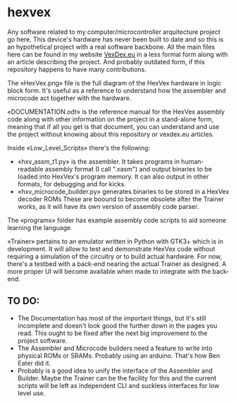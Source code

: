 # hexvex
Any software related to my computer/microcontroller arquitecture project go here. This device's hardware has never been built to date and so this is an hypothetical project with a real software backbone.
All the main files here can be found in my website [VexDex.eu](https://www.vexdex.eu) in a less formal form along with an article describing the project. And probably outdated form, if this repository happens to have many contributions.

The «HexVex.png» file is the full diagram of the HexVex hardware in logic block form. It's useful as a reference to understand how the assembler and microcode act together with the hardware.

«DOCUMENTATION.odt» is the reference manual for the HexVex assembly code along with other information on the project in a stand-alone form, meaning that if all you get is that document, you can understand and use the project without knowing about this repository or vexdex.eu articles.

Inside «Low_Level_Scripts» there's the following:
- «hxv_assm_t1.py» is the assembler. It takes programs in human-readable assembly format (I call ".xasm") and output binaries to be loaded into HexVex's program memory. It can also output in other formats, for debugging and for kicks.
- «hxv_microcode_builder.py» generates binaries to be stored in a HexVex decoder ROMs
These are boound to become obsolete after the Trainer works, as it will have its own version of assembly code parser.

The «programs» folder has example assembly code scripts to aid someone learning the language.

«Trainer» pertains to an emulator written in Python with GTK3+ which is in development. It will allow to test and demonstrate HexVex code without requiring a simulation of the circuitry or to build actual hardware.
For now, there's a testbed with a back-end nearing the actual Trainer as designed. A more proper UI will become available when made to integrate with the back-end.

## TO DO:
- The Documentation has most of the important things, but it's still incomplete and doesn't look good the further down in the pages you read. This ought to be fixed after the next big improvement to the project software.
- The Assembler and Microcode builders need a feature to write into physical ROMs or SRAMs. Probably using an arduino. That's how Ben Eater did it.
- Probably is a good idea to unify the interface of the Assembler and Builder. Maybe the Trainer can be the facility for this and the current scripts will be left as independent CLI and suckless interfaces for low level use.
